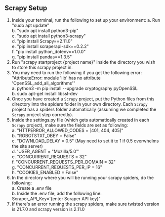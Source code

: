 ## Scrapy Setup
1. Inside your terminal, run the following to set up your environment:
a. Run "sudo apt update" <br>
b. "sudo apt install python3-pip" <br>
c. "sudo apt install python3-scrapy" <br>
d. "pip install Scrapy==2.11.0" <br>
e. "pip install scraperapi-sdk==0.2.2" <br>
f. "pip install python_dotenv==1.0.0" <br>
g. "pip install pandas==1.3.5" <br>
2. Run "scrapy startproject {project name}" inside the directory you wish to store this scrapy project in. <br>
3. You may need to run the following if you get the following error: "AttributeError: module 'lib' has no attribute 'OpenSSL_add_all_algorithms'" <br>
a. python3 -m pip install --upgrade cryptography pyOpenSSL <br>
b. sudo apt-get install libssl-dev <br>
4. Once you have created a `Scrapy` project, put the Python files from this directory into the spiders folder in your own directory. Each `Scrapy` project has a spiders folder automatically (assuming we completed the `Scrapy` project step correctly). <br>
5. Inside the settings.py file (which gets automatically created in each `Scrapy` project), make sure the fields are set as following: <br>
a. "HTTPERROR_ALLOWED_CODES = [401, 404, 405]" <br>
b. "ROBOTSTXT_OBEY = False" <br>
c. "DOWNLOAD_DELAY = 0.5" (May need to set it to 1 if 0.5 overwhelms the site server) <br>
d. 'USER_AGENT = "Mozilla/5.0"' <br>
e. "CONCURRENT_REQUESTS = 32" <br>
f. "CONCURRENT_REQUESTS_PER_DOMAIN = 32" <br>
g. "CONCURRENT_REQUESTS_PER_IP = 16" <br>
h. "COOKIES_ENABLED = False" <br>
6. In the directory where you will be running your scrapy spiders, do the following: <br>
a. Create a .env file <br>
b. Inside the .env file, add the following line: <br>
Scraper_API_Key='{enter Scraper API key}' <br>
9. If there's an error running the scrapy spiders, make sure twisted version is 21.7.0 and scrapy version is 2.11.0 <br>
